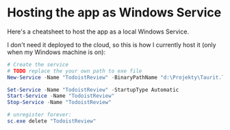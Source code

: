 # Hosting the app as Windows Service

Here's a cheatsheet to host the app as a local Windows Service.

I don't need it deployed to the cloud, so this is how I currently host it (only when my Windows machine is on): 

```powershell
# Create the service
# TODO replace the your own path to exe file
New-Service -Name "TodoistReview" -BinaryPathName "d:\Projekty\Taurit.Toolkit.TodoistReview\source\Taurit.TodoistTools.Review\bin\Release\published\Taurit.TodoistTools.Review.exe"

Set-Service -Name "TodoistReview" -StartupType Automatic
Start-Service -Name "TodoistReview"
Stop-Service -Name "TodoistReview"

# unregister forever:
sc.exe delete "TodoistReview"
```